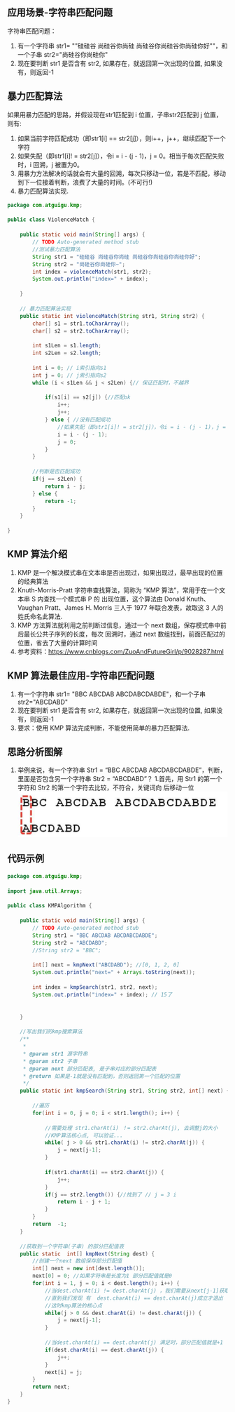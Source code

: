 ## 应用场景-字符串匹配问题

字符串匹配问题：
1) 有一个字符串 str1= ""硅硅谷 尚硅谷你尚硅 尚硅谷你尚硅谷你尚硅你好""，和一个子串 str2="尚硅谷你尚硅你"
2) 现在要判断 str1 是否含有 str2, 如果存在，就返回第一次出现的位置, 如果没有，则返回-1

## 暴力匹配算法
如果用暴力匹配的思路，并假设现在str1匹配到 i 位置，子串str2匹配到 j 位置，则有:

1) 如果当前字符匹配成功（即str1[i] == str2[j]），则i++，j++，继续匹配下一个字符
2) 如果失配（即str1[i]! = str2[j]），令i = i - (j - 1)，j = 0。相当于每次匹配失败时，i 回溯，j 被置为0。
3) 用暴力方法解决的话就会有大量的回溯，每次只移动一位，若是不匹配，移动到下一位接着判断，浪费了大量的时间。(不可行!)
4) 暴力匹配算法实现.

````java
package com.atguigu.kmp;

public class ViolenceMatch {

	public static void main(String[] args) {
		// TODO Auto-generated method stub
		//测试暴力匹配算法
		String str1 = "硅硅谷 尚硅谷你尚硅 尚硅谷你尚硅谷你尚硅你好";
		String str2 = "尚硅谷你尚硅你~";
		int index = violenceMatch(str1, str2);
		System.out.println("index=" + index);

	}

	// 暴力匹配算法实现
	public static int violenceMatch(String str1, String str2) {
		char[] s1 = str1.toCharArray();
		char[] s2 = str2.toCharArray();

		int s1Len = s1.length;
		int s2Len = s2.length;

		int i = 0; // i索引指向s1
		int j = 0; // j索引指向s2
		while (i < s1Len && j < s2Len) {// 保证匹配时，不越界

			if(s1[i] == s2[j]) {//匹配ok
				i++;
				j++;
			} else { //没有匹配成功
				//如果失配（即str1[i]! = str2[j]），令i = i - (j - 1)，j = 0。
				i = i - (j - 1);
				j = 0;
			}
		}
		
		//判断是否匹配成功
		if(j == s2Len) {
			return i - j;
		} else {
			return -1;
		}
	}

}
````
## KMP 算法介绍
1) KMP 是一个解决模式串在文本串是否出现过，如果出现过，最早出现的位置的经典算法 
2) Knuth-Morris-Pratt 字符串查找算法，简称为 “KMP 算法”，常用于在一个文本串 S 内查找一个模式串 P 的 出现位置，这个算法由 Donald Knuth、Vaughan Pratt、James H. Morris 三人于 1977 年联合发表，故取这 3 人的 姓氏命名此算法. 
3) KMP 方法算法就利用之前判断过信息，通过一个 next 数组，保存模式串中前后最长公共子序列的长度，每次 回溯时，通过 next 数组找到，前面匹配过的位置，省去了大量的计算时间 
4) 参考资料：https://www.cnblogs.com/ZuoAndFutureGirl/p/9028287.html

## KMP 算法最佳应用-字符串匹配问题
1) 有一个字符串 str1= "BBC ABCDAB ABCDABCDABDE"，和一个子串 str2="ABCDABD" 
2) 现在要判断 str1 是否含有 str2, 如果存在，就返回第一次出现的位置, 如果没有，则返回-1 
3) 要求：使用 KMP 算法完成判断，不能使用简单的暴力匹配算法.

## 思路分析图解
1) 举例来说，有一个字符串 Str1 = “BBC ABCDAB ABCDABCDABDE”，判断，里面是否包含另一个字符串 Str2 = “ABCDABD”？ 1.首先，用 Str1 的第一个字符和 Str2 的第一个字符去比较，不符合，关键词向
后移动一位
 ![image-1](images/1.png) 
 
## 代码示例

````java
package com.atguigu.kmp;

import java.util.Arrays;

public class KMPAlgorithm {

	public static void main(String[] args) {
		// TODO Auto-generated method stub
		String str1 = "BBC ABCDAB ABCDABCDABDE";
		String str2 = "ABCDABD";
		//String str2 = "BBC";
		
		int[] next = kmpNext("ABCDABD"); //[0, 1, 2, 0]
		System.out.println("next=" + Arrays.toString(next));
		
		int index = kmpSearch(str1, str2, next);
		System.out.println("index=" + index); // 15了
		
		
	}
	
	//写出我们的kmp搜索算法
	/**
	 * 
	 * @param str1 源字符串
	 * @param str2 子串
	 * @param next 部分匹配表, 是子串对应的部分匹配表
	 * @return 如果是-1就是没有匹配到，否则返回第一个匹配的位置
	 */
	public static int kmpSearch(String str1, String str2, int[] next) {
		
		//遍历 
		for(int i = 0, j = 0; i < str1.length(); i++) {
			
			//需要处理 str1.charAt(i) ！= str2.charAt(j), 去调整j的大小
			//KMP算法核心点, 可以验证...
			while( j > 0 && str1.charAt(i) != str2.charAt(j)) {
				j = next[j-1]; 
			}
			
			if(str1.charAt(i) == str2.charAt(j)) {
				j++;
			}			
			if(j == str2.length()) {//找到了 // j = 3 i 
				return i - j + 1;
			}
		}
		return  -1;
	}

	//获取到一个字符串(子串) 的部分匹配值表
	public static  int[] kmpNext(String dest) {
		//创建一个next 数组保存部分匹配值
		int[] next = new int[dest.length()];
		next[0] = 0; //如果字符串是长度为1 部分匹配值就是0
		for(int i = 1, j = 0; i < dest.length(); i++) {
			//当dest.charAt(i) != dest.charAt(j) ，我们需要从next[j-1]获取新的j
			//直到我们发现 有  dest.charAt(i) == dest.charAt(j)成立才退出
			//这时kmp算法的核心点
			while(j > 0 && dest.charAt(i) != dest.charAt(j)) {
				j = next[j-1];
			}
			
			//当dest.charAt(i) == dest.charAt(j) 满足时，部分匹配值就是+1
			if(dest.charAt(i) == dest.charAt(j)) {
				j++;
			}
			next[i] = j;
		}
		return next;
	}
}

````